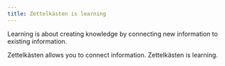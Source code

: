 ```yaml
---
title: Zettelkästen is learning
---
```


Learning is about creating knowledge by connecting new information to existing information.

Zettelkästen allows you to connect information. Zettelkästen is learning.

